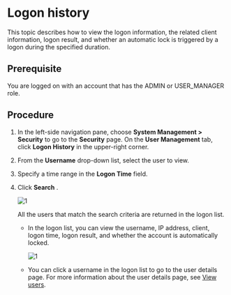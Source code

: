 Logon history
==================================

This topic describes how to view the logon information, the related client information, logon result, and whether an automatic lock is triggered by a logon during the specified duration.

Prerequisite
---------------------------------

You are logged on with an account that has the ADMIN or USER_MANAGER role.

**Procedure**
----------------------------------

1. In the left-side navigation pane, choose **System Management \> Security** to go to the **Security** page. On the **User Management** tab, click **Logon History** in the upper-right corner.

2. From the **Username** drop-down list, select the user to view.

3. Specify a time range in the **Logon Time** field.

4. Click **Search** .

   ![1](https://help-static-aliyun-doc.aliyuncs.com/assets/img/en-US/9014306461/p384473.png)

   All the users that match the search criteria are returned in the logon list.
   * In the logon list, you can view the username, IP address, client, logon time, logon result, and whether the account is automatically locked.

      ![1](https://help-static-aliyun-doc.aliyuncs.com/assets/img/en-US/9014306461/p384474.png)

   * You can click a username in the logon list to go to the user details page. For more information about the user details page, see [View users](../1000.system-management-features/600.view-the-user-details-page.md).

